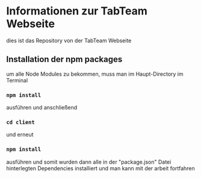 # Informationen zur TabTeam Webseite

dies ist das Repository von der TabTeam Webseite

## Installation der npm packages

um alle Node Modules zu bekommen, muss man im Haupt-Directory im Terminal 

### `npm install`

ausführen und anschließend 

### `cd client` 

und erneut 

### `npm install` 

ausführen und somit wurden dann alle in der "package.json" Datei hinterlegten Dependencies installiert und man kann mit der arbeit fortfahren